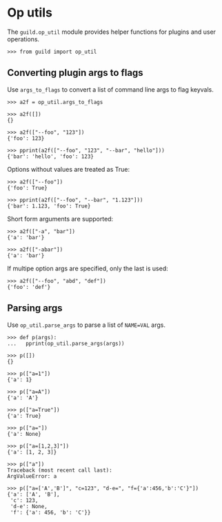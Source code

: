 # Op utils

The `guild.op_util` module provides helper functions for plugins and
user operations.

    >>> from guild import op_util

## Converting plugin args to flags

Use `args_to_flags` to convert a list of command line args to flag
keyvals.

    >>> a2f = op_util.args_to_flags

    >>> a2f([])
    {}

    >>> a2f(["--foo", "123"])
    {'foo': 123}

    >>> pprint(a2f(["--foo", "123", "--bar", "hello"]))
    {'bar': 'hello', 'foo': 123}

Options without values are treated as True:

    >>> a2f(["--foo"])
    {'foo': True}

    >>> pprint(a2f(["--foo", "--bar", "1.123"]))
    {'bar': 1.123, 'foo': True}

Short form arguments are supported:

    >>> a2f(["-a", "bar"])
    {'a': 'bar'}

    >>> a2f(["-abar"])
    {'a': 'bar'}

If multipe option args are specified, only the last is used:

    >>> a2f(["--foo", "abd", "def"])
    {'foo': 'def'}

## Parsing args

Use `op_util.parse_args` to parse a list of `NAME=VAL` args.

    >>> def p(args):
    ...   pprint(op_util.parse_args(args))

    >>> p([])
    {}

    >>> p(["a=1"])
    {'a': 1}

    >>> p(["a=A"])
    {'a': 'A'}

    >>> p(["a=True"])
    {'a': True}

    >>> p(["a="])
    {'a': None}

    >>> p(["a=[1,2,3]"])
    {'a': [1, 2, 3]}

    >>> p(["a"])
    Traceback (most recent call last):
    ArgValueError: a

    >>> p(["a=['A','B']", "c=123", "d-e=", "f={'a':456,'b':'C'}"])
    {'a': ['A', 'B'],
     'c': 123,
     'd-e': None,
     'f': {'a': 456, 'b': 'C'}}
